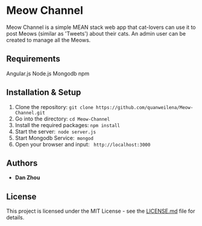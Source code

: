 # Meow Channel

Meow Channel is a simple MEAN stack web app that cat-lovers can use it to post Meows (similar as 'Tweets') about their cats.  An admin user can be created to manage all the Meows.

## Requirements

Angular.js   Node.js   Mongodb   npm

## Installation & Setup

1. Clone the repository: ```git clone https://github.com/quanweilena/Meow-Channel.git```
2. Go into the directory: ```cd Meow-Channel```
3. Install the required packages: ``` npm install ```
4. Start the server:``` node server.js```
5. Start Mongodb Service:``` mongod```
6. Open your browser and input: ``` http://localhost:3000```

## Authors

* **Dan Zhou**

## License

This project is licensed under the MIT License - see the [LICENSE.md](LICENSE.md) file for details.
